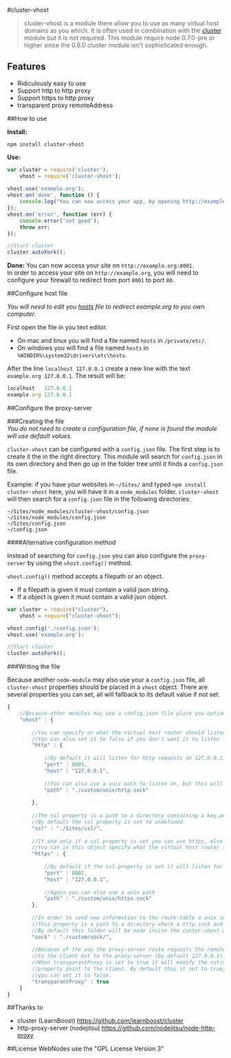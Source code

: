 #cluster-vhost

> cluster-vhost is a module there allow you to use as many virtual host domains as you which.
> It is often used in combination with the [cluster](http://nodejs.org/docs/latest/api/cluster.html) module but it is not required.
> This module require node 0.7.0-pre or higher since the 0.6.0 cluster module isn't sophisticated enough.

## Features
 - Ridiculously easy to use
 - Support http to http proxy
 - Support https to http proxy
 - transparent proxy remoteAddress

##How to use

**Install:**

```shell
npm install cluster-vhost
```

**Use:**

```javascript
var cluster = require('cluster'),
    vhost = require('cluster-vhost');
    
vhost.use('example.org');
vhost.on('done', function () {
	console.log("You can now access your app, by opening http://example.org:8001 in your browser");
});
vhost.on('error', function (err) {
	console.error('not good');
	throw err;
});

//Start cluster
cluster.autoFork();
```

**Done:**
You can now access your site on `http://example.org:8001`.<br>
In order to access your site on `http://example.org`, you will need
to configure your firewall to redirect from port `8001` to port `80`.

##Configure host file

*You will need to edit you [hosts](http://en.wikipedia.org/wiki/Hosts_file) file to redirect example.org to you own computer.*

First open the file in you text editor.

* On mac and linux you will find a file named `hosts` in  `/private/etc/`.
* On windows you will find a file named `hosts` in `%WINDIR%\system32\drivers\etc\hosts`.

After the line `localhost 127.0.0.1` create a new line with the text `example.org 127.0.0.1`.
The result will be:

```javascript
localhost   127.0.0.1
example.org 127.0.0.1
```

##Configure the proxy-server

###Creating the file<br>
*You do not need to create a configuration file, if none is found the module will use default values.*

`cluster-vhost` can be configured with a `config.json` file. The first
step is to create it the in the right directory. This module will search
for `config.json` in its own directory and then go up in the folder tree
until it finds a `config.json` file.

Example: if you have your websites in `~/Sites/` and typed `npm install cluster-vhost`
here, you will have it in a `node_modules` folder. `cluster-vhost` will then search for
a `config.json` file in the following directories:

```text
~/Sites/node_modules/cluster-vhost/config.json
~/Sites/node_modules/config.json
~/Sites/config.json
~/config.json
```

####Alternative configuration method

Instead of searching for `config.json` you can also configure the `proxy-server` by using the `vhost.config()`
method.

`vhost.config()` method accepts a filepath or an object.

* If a filepath is given it must contain a valid json string.
* If a object is given it must contain a valid json object.

```javascript
var cluster = require("cluster"),
	vhost = require("cluster-vhost");

vhost.config('./config.json');
vhost.use('example.org');

//Start cluster
cluster.autoFork();
```

###Writing the file

Because another `node-module` may also use your a `config.json` file,
all `cluster-vhost` properties should be placed in a `vhost` object.
There are several properties you can set, all will fallback to its
default value if not set.

```javascript
{
    //Because other modules may use a config.json file place you options insite a vhost obejct.
    "vhost" : {
        
        //You can specify on what the virtual host router should listen on.
        //You can also set it to false if you don't want it to listen for http requests.
        "http" : {
            
            //By default it will listen for http requests on 127.0.0.1:8001
            "port" : 8001,
            "host" : "127.0.0.1",
            
            //You can also use a unix path to listen on, but this will only work if no port property is set.
            "path" : "./custom/unix/http.sock"
            
        },
        
        //The ssl property is a path to a directory containing a key.pem and a cert.pem file.
        //By default the ssl property is set to undefined.
        "ssl" : "./Sites/ssl/",
        
        //If and only if a ssl property is set you can use https, else it will fallback to false.
        //You can in this object specify what the virtual host router should listen on, just like the http object.
        "https" : {
            
            //By default if the ssl property is set it will listen for https requests on 127.0.0.1:8002
            "port" : 8002,
            "host" : "127.0.0.1",
            
            //Again you can also use a unix path
            "path" : "./custom/unix/https.sock"
        },
        
        //In order to send new information to the route-table a unix socket is required.
        //This property is a path to a directory where a http.sock and https.sock will be created.
        //By default this folder will be made insite the custer-vhost module folder.
        "sock" : "./custom/sock/",
        
        //Because of the way the proxy-server route requests the remoteAdress property will not point
        //to the client but to the proxy-server (by default 127.0.0.1).
        //When transparantProxy is set to true it will modify the native http module so its remoteAdress
        //property point to the client. By default this it set to true, but if you don't which this
        //you can set it to false.
        "transparantProxy" : true
    }
}
```  

##Thanks to

* cluster (LearnBoost) https://github.com/learnboost/cluster
* http-proxy-server (nodejitsu) https://github.com/nodejitsu/node-http-proxy

##License
WebNodes use the "GPL License Version 3"